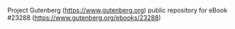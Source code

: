 Project Gutenberg (https://www.gutenberg.org) public repository for eBook #23288 (https://www.gutenberg.org/ebooks/23288)
